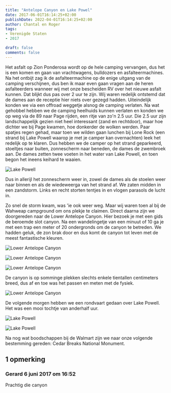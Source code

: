 ```yaml
---
title: "Antelope Canyon en Lake Powel"
date: 2017-06-01T16:14:25+02:00
publishDate: 2022-04-01T16:14:25+02:00
author: Chantal en Roger
tags:
- Verenigde Staten
- 2017

draft: false
comments: false
---
```


Het asfalt op Zion Ponderosa wordt op de hele camping vervangen, dus het is een komen en gaan van vrachtwagens, bulldozers en asfalteermachines. Na het ontbijt zag ik de asfalteermachine op de enige uitgang van de camping verschijnen, dus ben ik maar even gaan vragen aan de heren asfalteerders wanneer wij met onze bescheiden RV over het nieuwe asfalt kunnen. Dat blijkt dus pas over 2 uur te zijn. Wij waren redelijk ontstemd dat de dames aan de receptie hier niets over gezegd hadden. Uiteindelijk konden we via een offroad weggetje alsnog de camping verlaten. Na wat gehobbel hebben we de camping heelhuids kunnen verlaten en konden we op weg via de 89 naar Page rijden, een ritje van zo'n 2.5 uur. Die 2.5 uur zijn landschappelijk gezien niet heel interessant (zand en rechtdoor), maar hoe dichter we bij Page kwamen, hoe donkerder de wolken werden. Paar spatjes regen gehad, maar toen we wilden gaan lunchen bij Lone Rock (een strand bij Lake Powell waarop je met je camper kan overnachten) leek het redelijk op te klaren. Dus hebben we de camper op het strand geparkeerd, stoeltjes naar buiten, zonnescherm naar beneden, de dames de zwembroek aan. De dames zetten twee voeten in het water van Lake Powell, en toen begon het ineens keihard te waaien.

![Lake Powell](./images/P10701384.jpg)

Dus in allerijl het zonnescherm weer in, zowel de dames als de stoelen weer naar binnen en als de wiedeweerga van het strand af. We zaten midden in een zandstorm. Links en recht storten tentjes in en vlogen parasols de lucht in.

Zo snel de storm kwam, was 'ie ook weer weg. Maar wij waren toen al bij de Wahweap campground om ons plekje te claimen. Direct daarna zijn we doorgereden naar de Lower Antelope Canyon. Hier bezoek je met een gids de beroemde slot canyon. Na een wandelingetje van een minuut of 10 ga je met een trap een meter of 20 ondergronds om de canyon te betreden. We hadden geluk, de zon brak door en dus komt de canyon tot leven met de meest fantastische kleuren.

![Lower Antelope Canyon](./images/IMG_12154.jpg)

![Lower Antelope Canyon](./images/IMG_11784.jpg)

![Lower Antelope Canyon](./images/IMG_12094.jpg)

De canyon is op somminge plekken slechts enkele tientallen centimeters breed, dus af en toe was het passen en meten met de fysiek.

![Lower Antelope Canyon](./images/IMG_12394.jpg)

De volgende morgen hebben we een rondvaart gedaan over Lake Powell. Het was een mooi tochtje van anderhalf uur.

![Lake Powell](./images/IMG_12344.jpg)

![Lake Powell](./images/IMG_12284.jpg)

Na nog wat boodschappen bij de Walmart zijn we naar onze volgende bestemming gereden: Cedar Breaks National Monument.

## 1 opmerking

### Gerard 6 juni 2017 om 16:52

Prachtig die canyon

